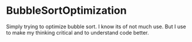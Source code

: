 # BubbleSortOptimization
Simply trying to optimize bubble sort. I know its of not much use. But I use to make my thinking critical and to understand code better.
